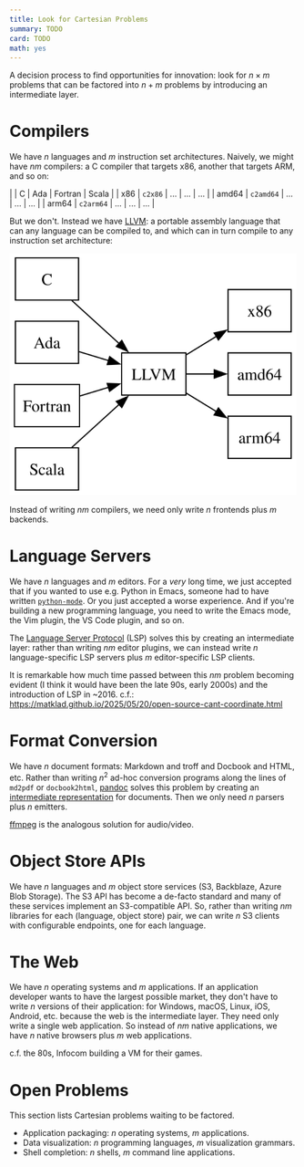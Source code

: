 ```yaml
---
title: Look for Cartesian Problems
summary: TODO
card: TODO
math: yes
---
```


A decision process to find opportunities for innovation: look for $n \times m$ problems that can be factored into $n+m$ problems by introducing an intermediate layer.

# Compilers

We have $n$ languages and $m$ instruction set architectures. Naively, we might have $nm$ compilers: a C compiler that targets x86, another that targets ARM, and so on:

|       | C         | Ada | Fortran | Scala |
| x86   | `c2x86`   | ... | ...     | ...   |
| amd64 | `c2amd64` | ... | ...     | ...   |
| arm64 | `c2arm64` | ... | ...     | ...   |

But we don't. Instead we have [LLVM]: a portable assembly language that can any language can be compiled to, and which can in turn compile to any instruction set architecture:

<img src="/assets/content/look-for-cartesian-problems/llvm.svg" alt="A graph with a central node labeled LLVM. Nodes representing C, Ada, Fortran, and Scala have arrows pointing to LLVM. Nodes representing x86, amd64, and arm64 have arrows pointed-to by LLVM." style="margin: auto;" />

Instead of writing $nm$ compilers, we need only write $n$ frontends plus $m$ backends.

# Language Servers

We have $n$ languages and $m$ editors. For a _very_ long time, we just accepted that if you wanted to use e.g. Python in Emacs, someone had to have written [`python-mode`][pm]. Or you just accepted a worse experience. And if you're building a new programming language, you need to write the Emacs mode, the Vim plugin, the VS Code plugin, and so on.

The [Language Server Protocol][lsp] (LSP) solves this by creating an intermediate layer: rather than writing $nm$ editor plugins, we can instead write $n$ language-specific LSP servers plus $m$ editor-specific LSP clients.

It is remarkable how much time passed between this $nm$ problem becoming evident (I think it would have been the late 90s, early 2000s) and the introduction of LSP in ~2016. c.f.: https://matklad.github.io/2025/05/20/open-source-cant-coordinate.html

# Format Conversion

We have $n$ document formats: Markdown and troff and Docbook and HTML, etc. Rather than writing $n^2$ ad-hoc conversion programs along the lines of `md2pdf` or `docbook2html`, [pandoc] solves this problem by creating an [intermediate representation][ir] for documents. Then we only need $n$ parsers plus $n$ emitters.

[ffmpeg] is the analogous solution for audio/video.

# Object Store APIs

We have $n$ languages and $m$ object store services (S3, Backblaze, Azure Blob Storage). The S3 API has become a de-facto standard and many of these services implement an S3-compatible API. So, rather than writing $nm$ libraries for each (language, object store) pair, we can write $n$ S3 clients with configurable endpoints, one for each language.

# The Web

We have $n$ operating systems and $m$ applications. If an application developer wants to have the largest possible market, they don't have to write $n$ versions of their application: for Windows, macOS, Linux, iOS, Android, etc. because the web is the intermediate layer. They need only write a single web application. So instead of $nm$ native applications, we have $n$ native browsers plus $m$ web applications.

c.f. the 80s, Infocom building a VM for their games.

# Open Problems

This section lists Cartesian problems waiting to be factored.

- Application packaging: $n$ operating systems, $m$ applications.
- Data visualization: $n$ programming languages, $m$ visualization grammars.
- Shell completion: $n$ shells, $m$ command line applications.

[LLVM]: https://llvm.org/
[ffmpeg]: https://ffmpeg.org/
[ir]: https://en.wikipedia.org/wiki/Intermediate_representation
[lsp]: https://en.wikipedia.org/wiki/Language_Server_Protocol
[pandoc]: https://pandoc.org/
[pm]: https://github.com/emacsmirror/python-mode
